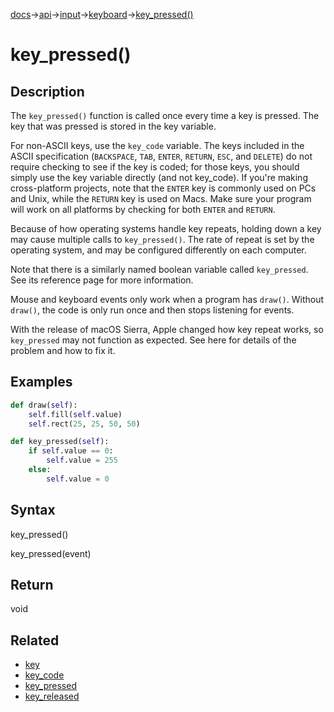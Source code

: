 [docs](/docs/)→[api](/docs/api)→[input](/docs/api/input/)→[keyboard](/docs/api/input/keyboard/)→[key_pressed()](/docs/api/input/keyboard/key_pressed_.md)

# key_pressed()

## Description

The `key_pressed()` function is called once every time a key is pressed. The key that was pressed is stored in the key variable.

For non-ASCII keys, use the `key_code` variable. The keys included in the ASCII specification (`BACKSPACE`, `TAB`, `ENTER`, `RETURN`, `ESC`, and `DELETE`) do not require checking to see if the key is coded; for those keys, you should simply use the key variable directly (and not key_code). If you're making cross-platform projects, note that the `ENTER` key is commonly used on PCs and Unix, while the `RETURN` key is used on Macs. Make sure your program will work on all platforms by checking for both `ENTER` and `RETURN`.

Because of how operating systems handle key repeats, holding down a key may cause multiple calls to `key_pressed()`. The rate of repeat is set by the operating system, and may be configured differently on each computer.

Note that there is a similarly named boolean variable called `key_pressed`. See its reference page for more information.

Mouse and keyboard events only work when a program has `draw()`. Without `draw()`, the code is only run once and then stops listening for events.

With the release of macOS Sierra, Apple changed how key repeat works, so `key_pressed` may not function as expected. See here for details of the problem and how to fix it.

## Examples

```py
def draw(self):
    self.fill(self.value)
    self.rect(25, 25, 50, 50)

def key_pressed(self):
    if self.value == 0:
        self.value = 255
    else:
        self.value = 0
```

## Syntax

key_pressed()

key_pressed(event)

## Return

void	

## Related

- [key](/docs/api/input/keyboard/key.md)
- [key_code](/docs/api/input/keyboard/key_code.md)
- [key_pressed](/docs/api/input/keyboard/key_pressed.md)
- [key_released](/docs/api/input/keyboard/key_released.md)